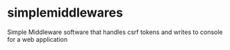 # simplemiddlewares
Simple Middleware software that handles csrf tokens and writes to console for a web application
